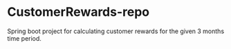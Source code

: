 # CustomerRewards-repo
Spring boot project for calculating customer rewards for the given 3 months time period.
